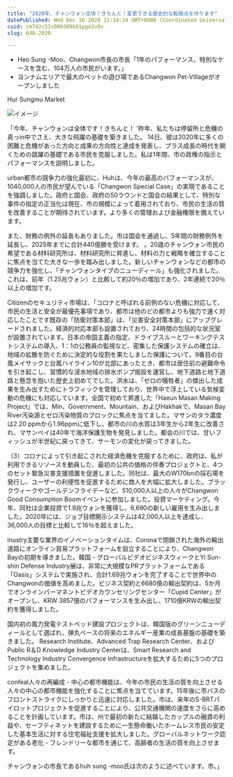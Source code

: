 ```yaml
---
title: "2020年、チャンウォン全体！きちんと！変更できる歴史的な転換点を作ります"
datePublished: Wed Dec 16 2020 11:14:14 GMT+0000 (Coordinated Universal Time)
cuid: cm742c52s000309k01pge2u9v
slug: 640-2020

---
```



- Heo Sung -Moo、Changwon市長の市長「1年のパフォーマンス、特別なケースを含む、104万人の市民がいます。」
- ヨンナムエリアで最大のペットの遊び場であるChangwon Pet-Villageがオープンしました

Hur Sungmu Market

![イメージ](https://cdn.hashnode.com/res/hashnode/image/upload/v1739494873976/62244aac-c554-44ff-b667-4d29918ecd57.jpeg)

「今年、チャンウォンは全体です！きちんと！ '昨年、私たちは停留所と危機の真っin中でさえ、大きな飛躍の基礎を築きました。 14日、彼は2020年に多くの困難と危機があった方向と成果の方向性と達成を発表し、プラス成長の時代を開くための跳躍の基礎である市民を克服しました。私は1年間、市の政権の指示とパフォーマンスを説明しました。

urban都市の競争力の強化最初に、Huhは、今年の最高のパフォーマンスが、1040,000人の市民が望んでいる「Changwon Special Case」の実現であることを強調しました。政府と国会、政府の50ラウンドと国会の結果として、特別な事件の指定の正当化は現在、市の規模によって着用されており、市民の生活の質を改善することが期待されています。より多くの管理および金融権限を備えています。

また、財務の例外の延長もありました。市は国会を通過し、5年間の財務例外を延長し、2025年までに合計440億勝を受けます。 。20歳のチャンウォン市民の希望である材料研究所は、材料研究所に昇進し、材料の力と戦略を確立することに焦点を当てた大きな一歩を踏み出しました。新しいチャンウォンなどの都市の競争力を強化し、「チャンウォンタイプのニューディール」も強化されました。これは、前年（1.25兆ウォン）と比較して約20％の増加であり、2年連続で20％以上の増加です。

Citizenのセキュリティ市場は、「コロナと呼ばれる前例のない危機に対応して、市民の生活と安全が最優先事項であり、都市は他のどの都市よりも強力で速く対応したことです既存の「防衛対策本部」は、「災害安全対策本部」にアップグレードされました。経済的対応本部も設置されており、24時間の包括的な状況室が設置されています。日本の帝国主義の指定、ドライブスルーとワーキングテストシステムの導入、1：1の公務員の監視など、密集した保護システムの確立は、地域の拡散を防ぐために決定的な役割を果たしました保護について。9番目の台風メイサックと台風ハイライン10が北部にあったとき、都市は居住前の避難命令を引き起こし、習慣的な浸水地域の排水ポンプ施設を運営し、地下道路と地下道路と懸念を抱いた歴史上初めてでした。洪水は、「ゼロの犠牲者」の傑出した成果を生み出すためにトラフィックを管理しており、世界中で浮上している気候変動の危機にも対応しています。全国で初めて昇進した「Haeun Masan Making Project」では、Min、Government、Mountain、およびHakhakで、Masan Bay River汚染源とゼロ汚染物質のブロックに焦点を当てました。マサンのタラ濃度は2.20 ppmから1.96ppmに低下し、都市の川の水質は3年生から2年生に改善され、マサンベイは40年で海洋保護生物を発見しました。都会の川では、甘いフィッシュが半世紀に戻ってきて、サーモンの変化が戻ってきました。

（3）コロナによって引き起こされた経済危機を克服するために、政府は、私が利用できるリソースを動員した、最初の公共の価格の伴奏プロジェクトと、4つのセット緊急災害支援措置を促進しました。同社は、最大のW170bnの採石場を発行し、ユーザーの利便性を促進するために商人を大幅に拡大しました。ブラックウィークやゴールデンフライデーなど、510,000人以上の人々がChangwon Good Consumption Boomイベントに参加しました。投資マーケティング。今年、同社は企業投資で1.9兆ウォンを獲得し、6,690の新しい雇用を生み出しました。2020年には、ジョブ目標開示システムは42,000人以上を達成し、36,000人の目標と比較して16％を超えました。

inustry主要な業界のイノベーションタイムは、Coronaで閉鎖された海外の輸出道路にオンライン貿易プラットフォームを設立することにより、Changwon Bayの初期を導きました。韓国 - グローバルビデオビジネスウィークとYi Sun-shin Defense Industry展は、非常に大規模なPRプラットフォームである「Oasis」システムで実施され、合計1.69兆ウォンを完了することで世界中のChangwonの価値を高めました。ビジネス契約と6680億の輸出契約は、5か月でオンラインパーマネントビデオカウンセリングセンター「Cupid Center」がオープンし、KRW 3857億のパフォーマンスを生み出し、1710億KRWの輸出契約を獲得しました。

国内初の風力発電テストベッド建設プロジェクトは、韓国版のグリーンニューディールとして選ばれ、弾丸ベースの将来のエネルギー産業の成長基盤の基礎を築きました。 Research Institute、Advanced Trap Research Center、およびPublic R＆D Knowledge Industry Centerは、Smart Research and Technology Industry Convergence Infrastructureを拡大するために5つのプロジェクトを集めました。

confeal人々の再編成 - 中心の都市機能は、今年の市民の生活の質を向上させる人々の中心の都市機能を強化することに焦点を当てています。15年後に市バスのフロントストライクにしっかりと迅速に対応しました。市は、来年のS-BRTパイロットプロジェクトを促進することにより、公共交通機関の速度をさらに高めることを計画しています。市は、州で最初の新たに結婚したカップルの融資の利益や、セーフティネットを建設するために一生懸命働いたホームレス市民の安定した基本生活に対する住宅福祉支援を拡大しました。グローバルネットワーク認定がある老化 - フレンドリーな都市を通じて、高齢者の生活の質を向上させます。

チャンウォンの市長であるhuh sung -moo氏は次のように述べています。市。」